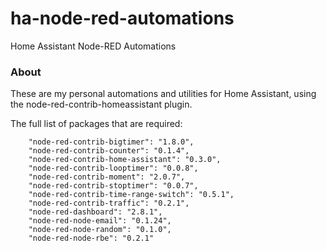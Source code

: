 # ha-node-red-automations
Home Assistant Node-RED Automations

### About

These are my personal automations and utilities for Home Assistant, using the node-red-contrib-homeassistant plugin.

The full list of packages that are required:

        "node-red-contrib-bigtimer": "1.8.0",
        "node-red-contrib-counter": "0.1.4",
        "node-red-contrib-home-assistant": "0.3.0",
        "node-red-contrib-looptimer": "0.0.8",
        "node-red-contrib-moment": "2.0.7",
        "node-red-contrib-stoptimer": "0.0.7",
        "node-red-contrib-time-range-switch": "0.5.1",
        "node-red-contrib-traffic": "0.2.1",
        "node-red-dashboard": "2.8.1",
        "node-red-node-email": "0.1.24",
        "node-red-node-random": "0.1.0",
        "node-red-node-rbe": "0.2.1"
